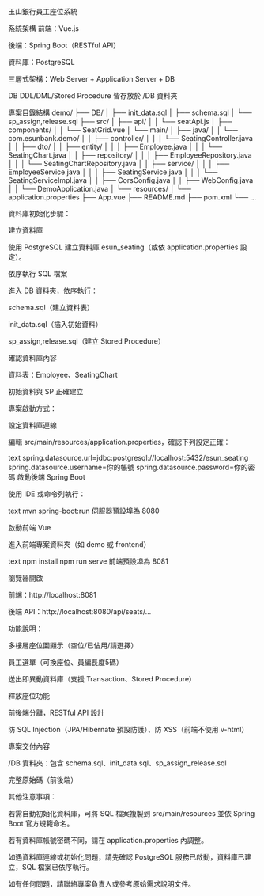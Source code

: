 玉山銀行員工座位系統

系統架構
前端：Vue.js

後端：Spring Boot（RESTful API）

資料庫：PostgreSQL

三層式架構：Web Server + Application Server + DB

DB DDL/DML/Stored Procedure 皆存放於 /DB 資料夾

專案目錄結構
demo/
├── DB/
│   ├── init_data.sql
│   ├── schema.sql
│   └── sp_assign,release.sql
├── src/
│   ├── api/
│   │   └── seatApi.js
│   ├── components/
│   │   └── SeatGrid.vue
│   └── main/
│       ├── java/
│       │   └── com.esunbank.demo/
│       │       ├── controller/
│       │       │   └── SeatingController.java
│       │       ├── dto/
│       │       ├── entity/
│       │       │   ├── Employee.java
│       │       │   └── SeatingChart.java
│       │       ├── repository/
│       │       │   ├── EmployeeRepository.java
│       │       │   └── SeatingChartRepository.java
│       │       ├── service/
│       │       │   ├── EmployeeService.java
│       │       │   ├── SeatingService.java
│       │       │   └── SeatingServiceImpl.java
│       │       ├── CorsConfig.java
│       │       ├── WebConfig.java
│       │       └── DemoApplication.java
│       └── resources/
│           └── application.properties
├── App.vue
├── README.md
├── pom.xml
└── ...

資料庫初始化步驟：

建立資料庫

使用 PostgreSQL 建立資料庫 esun_seating（或依 application.properties 設定）。

依序執行 SQL 檔案

進入 DB 資料夾，依序執行：

schema.sql（建立資料表）

init_data.sql（插入初始資料）

sp_assign,release.sql（建立 Stored Procedure）

確認資料庫內容

資料表：Employee、SeatingChart

初始資料與 SP 正確建立

專案啟動方式：

設定資料庫連線

編輯 src/main/resources/application.properties，確認下列設定正確：

text
spring.datasource.url=jdbc:postgresql://localhost:5432/esun_seating
spring.datasource.username=你的帳號
spring.datasource.password=你的密碼
啟動後端 Spring Boot

使用 IDE 或命令列執行：

text
mvn spring-boot:run
伺服器預設埠為 8080

啟動前端 Vue

進入前端專案資料夾（如 demo 或 frontend）

text
npm install
npm run serve
前端預設埠為 8081

瀏覽器開啟

前端：http://localhost:8081

後端 API：http://localhost:8080/api/seats/...

功能說明：

多樓層座位圖顯示（空位/已佔用/請選擇）

員工選單（可換座位、員編長度5碼）

送出即異動資料庫（支援 Transaction、Stored Procedure）

釋放座位功能

前後端分離，RESTful API 設計

防 SQL Injection（JPA/Hibernate 預設防護）、防 XSS（前端不使用 v-html）

專案交付內容

/DB 資料夾：包含 schema.sql、init_data.sql、sp_assign_release.sql

完整原始碼（前後端）

其他注意事項：

若需自動初始化資料庫，可將 SQL 檔案複製到 src/main/resources 並依 Spring Boot 官方規範命名。

若有資料庫帳號密碼不同，請在 application.properties 內調整。

如遇資料庫連線或初始化問題，請先確認 PostgreSQL 服務已啟動，資料庫已建立，SQL 檔案已依序執行。

如有任何問題，請聯絡專案負責人或參考原始需求說明文件。